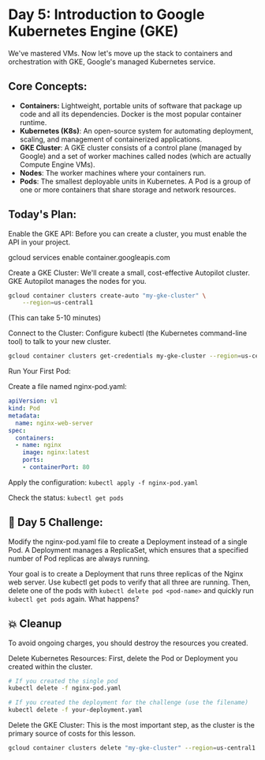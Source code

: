 # Day 5: Introduction to Google Kubernetes Engine (GKE)
We've mastered VMs. Now let's move up the stack to containers and orchestration with GKE, Google's managed Kubernetes service.

## Core Concepts:
* **Containers:** Lightweight, portable units of software that package up code and all its dependencies. Docker is the most popular container runtime.
* **Kubernetes (K8s)**: An open-source system for automating deployment, scaling, and management of containerized applications.
* **GKE Cluster**: A GKE cluster consists of a control plane (managed by Google) and a set of worker machines called nodes (which are actually Compute Engine VMs).
* **Nodes**: The worker machines where your containers run.
* **Pods**: The smallest deployable units in Kubernetes. A Pod is a group of one or more containers that share storage and network resources.

## Today's Plan:
Enable the GKE API: Before you can create a cluster, you must enable the API in your project.

gcloud services enable container.googleapis.com

Create a GKE Cluster: We'll create a small, cost-effective Autopilot cluster. GKE Autopilot manages the nodes for you.
```sh
gcloud container clusters create-auto "my-gke-cluster" \
    --region=us-central1
```
(This can take 5-10 minutes)

Connect to the Cluster: Configure kubectl (the Kubernetes command-line tool) to talk to your new cluster.
```sh
gcloud container clusters get-credentials my-gke-cluster --region=us-central1
```
Run Your First Pod:

Create a file named nginx-pod.yaml:
```yaml
apiVersion: v1
kind: Pod
metadata:
  name: nginx-web-server
spec:
  containers:
  - name: nginx
    image: nginx:latest
    ports:
    - containerPort: 80
```
Apply the configuration: `kubectl apply -f nginx-pod.yaml`

Check the status: `kubectl get pods`

## 🧠 Day 5 Challenge:
Modify the nginx-pod.yaml file to create a Deployment instead of a single Pod. A Deployment manages a ReplicaSet, which ensures that a specified number of Pod replicas are always running.

Your goal is to create a Deployment that runs three replicas of the Nginx web server. Use kubectl get pods to verify that all three are running. Then, delete one of the pods with `kubectl delete pod <pod-name>` and quickly run `kubectl get pods` again. What happens?

## 💥 Cleanup
To avoid ongoing charges, you should destroy the resources you created.

Delete Kubernetes Resources: First, delete the Pod or Deployment you created within the cluster.
```sh
# If you created the single pod
kubectl delete -f nginx-pod.yaml

# If you created the deployment for the challenge (use the filename)
kubectl delete -f your-deployment.yaml
```

Delete the GKE Cluster: This is the most important step, as the cluster is the primary source of costs for this lesson.
```sh
gcloud container clusters delete "my-gke-cluster" --region=us-central1 --quiet
```